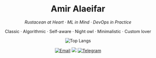 <h1 align="center">Amir Alaeifar</h1>
<p align="center"><em>Rustacean at Heart · ML in Mind · DevOps in Practice</em></p>

<p align="center">
  Classic · Algorithmic · Self-aware · Night owl · Minimalistic · Custom lover
</p>

<p align="center">
  <img src="https://github-readme-stats.vercel.app/api/top-langs/?username=lyteabovenyte&layout=compact&hide=jupyter%20notebook,html" alt="Top Langs">
</p>

<p align="center">
  <a href="mailto:lyteabovenyte@gmail.com"><img src="https://img.shields.io/badge/Email-D14836?style=for-the-badge&logo=gmail&logoColor=white" alt="Email"></a>
  <a href="https://codeforces.com/profile/lyteabovenyte"><img src="https://img.shields.io/badge/Codeforces-yellow?style=for-the-badge&logo=Codeforces&logoColor=black"></a>
  <a href="https://t.me/amiralaeifar"><img src="https://img.shields.io/badge/Telegram-2CA5E0?style=for-the-badge&logo=telegram&logoColor=white" alt="Telegram"></a>
</p>
